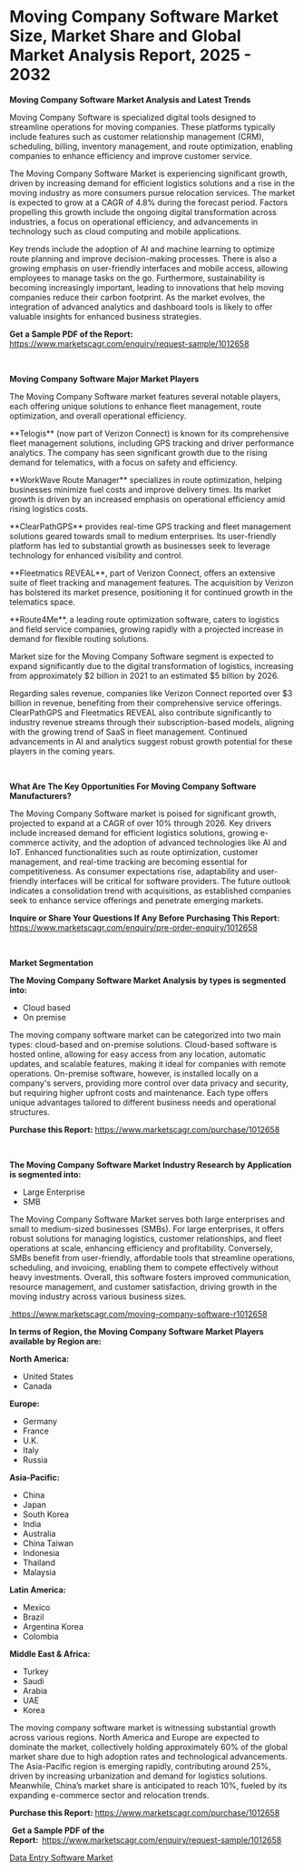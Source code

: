 <p><h1>Moving Company Software Market Size, Market Share and Global Market Analysis Report, 2025 - 2032</h1></p><p><strong>Moving Company Software Market Analysis and Latest Trends</strong></p>
<p><p>Moving Company Software is specialized digital tools designed to streamline operations for moving companies. These platforms typically include features such as customer relationship management (CRM), scheduling, billing, inventory management, and route optimization, enabling companies to enhance efficiency and improve customer service.</p><p>The Moving Company Software Market is experiencing significant growth, driven by increasing demand for efficient logistics solutions and a rise in the moving industry as more consumers pursue relocation services. The market is expected to grow at a CAGR of 4.8% during the forecast period. Factors propelling this growth include the ongoing digital transformation across industries, a focus on operational efficiency, and advancements in technology such as cloud computing and mobile applications.</p><p>Key trends include the adoption of AI and machine learning to optimize route planning and improve decision-making processes. There is also a growing emphasis on user-friendly interfaces and mobile access, allowing employees to manage tasks on the go. Furthermore, sustainability is becoming increasingly important, leading to innovations that help moving companies reduce their carbon footprint. As the market evolves, the integration of advanced analytics and dashboard tools is likely to offer valuable insights for enhanced business strategies.</p></p>
<p><strong>Get a Sample PDF of the Report:&nbsp;</strong> <a href="https://www.marketscagr.com/enquiry/request-sample/1012658?utm_campaign=2482&utm_medium=2&utm_source=Github&utm_content=ia&utm_term=06032025&utm_id=moving-company-software">https://www.marketscagr.com/enquiry/request-sample/1012658</a></p>
<p>&nbsp;</p>
<p><strong>Moving Company Software Major Market Players</strong></p>
<p><p>The Moving Company Software market features several notable players, each offering unique solutions to enhance fleet management, route optimization, and overall operational efficiency. </p><p>**Telogis** (now part of Verizon Connect) is known for its comprehensive fleet management solutions, including GPS tracking and driver performance analytics. The company has seen significant growth due to the rising demand for telematics, with a focus on safety and efficiency.</p><p>**WorkWave Route Manager** specializes in route optimization, helping businesses minimize fuel costs and improve delivery times. Its market growth is driven by an increased emphasis on operational efficiency amid rising logistics costs.</p><p>**ClearPathGPS** provides real-time GPS tracking and fleet management solutions geared towards small to medium enterprises. Its user-friendly platform has led to substantial growth as businesses seek to leverage technology for enhanced visibility and control.</p><p>**Fleetmatics REVEAL**, part of Verizon Connect, offers an extensive suite of fleet tracking and management features. The acquisition by Verizon has bolstered its market presence, positioning it for continued growth in the telematics space.</p><p>**Route4Me**, a leading route optimization software, caters to logistics and field service companies, growing rapidly with a projected increase in demand for flexible routing solutions.</p><p>Market size for the Moving Company Software segment is expected to expand significantly due to the digital transformation of logistics, increasing from approximately $2 billion in 2021 to an estimated $5 billion by 2026.</p><p>Regarding sales revenue, companies like Verizon Connect reported over $3 billion in revenue, benefiting from their comprehensive service offerings. ClearPathGPS and Fleetmatics REVEAL also contribute significantly to industry revenue streams through their subscription-based models, aligning with the growing trend of SaaS in fleet management. Continued advancements in AI and analytics suggest robust growth potential for these players in the coming years.</p></p>
<p>&nbsp;</p>
<p><strong>What Are The Key Opportunities For Moving Company Software Manufacturers?</strong></p>
<p><p>The Moving Company Software market is poised for significant growth, projected to expand at a CAGR of over 10% through 2026. Key drivers include increased demand for efficient logistics solutions, growing e-commerce activity, and the adoption of advanced technologies like AI and IoT. Enhanced functionalities such as route optimization, customer management, and real-time tracking are becoming essential for competitiveness. As consumer expectations rise, adaptability and user-friendly interfaces will be critical for software providers. The future outlook indicates a consolidation trend with acquisitions, as established companies seek to enhance service offerings and penetrate emerging markets.</p></p>
<p><strong>Inquire or Share Your Questions If Any Before Purchasing This Report:</strong> <a href="https://www.marketscagr.com/enquiry/pre-order-enquiry/1012658?utm_campaign=2482&utm_medium=2&utm_source=Github&utm_content=ia&utm_term=06032025&utm_id=moving-company-software">https://www.marketscagr.com/enquiry/pre-order-enquiry/1012658</a></p>
<p>&nbsp;</p>
<p><strong>Market Segmentation</strong></p>
<p><strong>The Moving Company Software Market Analysis by types is segmented into:</strong></p>
<p><ul><li>Cloud based</li><li>On premise</li></ul></p>
<p><p>The moving company software market can be categorized into two main types: cloud-based and on-premise solutions. Cloud-based software is hosted online, allowing for easy access from any location, automatic updates, and scalable features, making it ideal for companies with remote operations. On-premise software, however, is installed locally on a company's servers, providing more control over data privacy and security, but requiring higher upfront costs and maintenance. Each type offers unique advantages tailored to different business needs and operational structures.</p></p>
<p><strong>Purchase this Report:&nbsp;</strong><a href="https://www.marketscagr.com/purchase/1012658?utm_campaign=2482&utm_medium=2&utm_source=Github&utm_content=ia&utm_term=06032025&utm_id=moving-company-software">https://www.marketscagr.com/purchase/1012658</a></p>
<p>&nbsp;</p>
<p><strong>The Moving Company Software Market Industry Research by Application is segmented into:</strong></p>
<p><ul><li>Large Enterprise</li><li>SMB</li></ul></p>
<p><p>The Moving Company Software Market serves both large enterprises and small to medium-sized businesses (SMBs). For large enterprises, it offers robust solutions for managing logistics, customer relationships, and fleet operations at scale, enhancing efficiency and profitability. Conversely, SMBs benefit from user-friendly, affordable tools that streamline operations, scheduling, and invoicing, enabling them to compete effectively without heavy investments. Overall, this software fosters improved communication, resource management, and customer satisfaction, driving growth in the moving industry across various business sizes.</p></p>
<p><a href="https://www.marketscagr.com/moving-company-software-r1012658?utm_campaign=2482&utm_medium=2&utm_source=Github&utm_content=ia&utm_term=06032025&utm_id=moving-company-software">&nbsp;https://www.marketscagr.com/moving-company-software-r1012658</a></p>
<p><strong>In terms of Region, the Moving Company Software Market Players available by Region are:</strong></p>
<p>
    <p> <strong> North America: </strong>
        <ul>
            <li>United States</li>
            <li>Canada</li>
        </ul>
        </p> 
    <p> <strong> Europe: </strong>
        <ul>
            <li>Germany</li>
            <li>France</li>
            <li>U.K.</li>
            <li>Italy</li>
            <li>Russia</li>
        </ul>
        </p> 
    <p> <strong> Asia-Pacific: </strong>
        <ul>
            <li>China</li>
            <li>Japan</li>
            <li>South Korea</li>
            <li>India</li>
            <li>Australia</li>
            <li>China Taiwan</li>
            <li>Indonesia</li>
            <li>Thailand</li>
            <li>Malaysia</li>
        </ul>
        </p> 
    <p> <strong> Latin America: </strong>
        <ul>
            <li>Mexico</li>
            <li>Brazil</li>
            <li>Argentina Korea</li>
            <li>Colombia</li>
        </ul>
        </p> 
    <p> <strong> Middle East & Africa: </strong>
        <ul>
            <li>Turkey</li>
            <li>Saudi</li>
            <li>Arabia</li>
            <li>UAE</li>
            <li>Korea</li>
        </ul>
    </p>
    </p>
<p><p>The moving company software market is witnessing substantial growth across various regions. North America and Europe are expected to dominate the market, collectively holding approximately 60% of the global market share due to high adoption rates and technological advancements. The Asia-Pacific region is emerging rapidly, contributing around 25%, driven by increasing urbanization and demand for logistics solutions. Meanwhile, China’s market share is anticipated to reach 10%, fueled by its expanding e-commerce sector and relocation trends.</p></p>
<p><strong>Purchase this Report: </strong><a href="https://www.marketscagr.com/purchase/1012658?utm_campaign=2482&utm_medium=2&utm_source=Github&utm_content=ia&utm_term=06032025&utm_id=moving-company-software">https://www.marketscagr.com/purchase/1012658</a></p>
<p>&nbsp;<strong>Get a Sample PDF of the Report:&nbsp;&nbsp;</strong><a href="https://www.marketscagr.com/enquiry/request-sample/1012658?utm_campaign=2482&utm_medium=2&utm_source=Github&utm_content=ia&utm_term=06032025&utm_id=moving-company-software">https://www.marketscagr.com/enquiry/request-sample/1012658</a></p>
<p><strong></strong></p>
<p><p><a href="https://github.com/hartsockdonnette82/Market-Research-Report-List-1/blob/main/data-entry-software-market.md?utm_campaign=2482&utm_medium=2&utm_source=Github&utm_content=ia&utm_term=06032025&utm_id=moving-company-software">Data Entry Software Market</a></p></p>